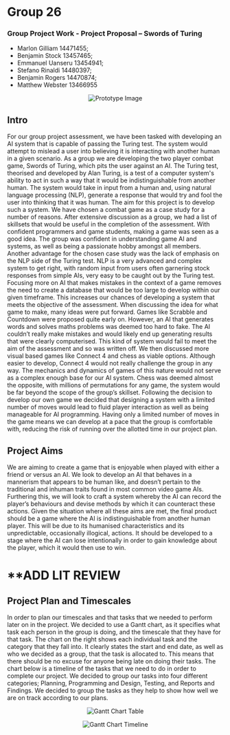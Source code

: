 # Group 26

### Group Project Work - Project Proposal – Swords of Turing


  - Marlon Gilliam 14471455; 
  - Benjamin Stock 13457465; 
  - Emmanuel Uanseru 13454941; 
  - Stefano Rinaldi 14480397; 
  - Benjamin Rogers 14470874; 
  - Matthew Webster 13466955

<p align="center">
  <img src="https://github.com/BenjaminJStock/Group26/blob/master/Proposal.Logo.png" alt="Prototype Image"/>
</p>

## Intro 

For our group project assessment, we have been tasked with developing an AI system that is capable of passing the Turing test. The system would attempt to mislead a user into believing it is interacting with another human in a given scenario. As a group we are developing the two player combat game, Swords of Turing, which pits the user against an AI.
The Turing test, theorised and developed by Alan Turing, is a test of a computer system's ability to act in such a way that it would be indistinguishable from another human. The system would take in input from a human and, using natural language processing (NLP), generate a response that would try and fool the user into thinking that it was human. The aim for this project is to develop such a system.
We have chosen a combat game as a case study for a number of reasons. After extensive discussion as a group, we had a list of skillsets that would be useful in the completion of the assessment. With confident programmers and game students, making a game was seen as a good idea. The group was confident in understanding game AI and systems, as well as being a passionate hobby amongst all members.
Another advantage for the chosen case study was the lack of emphasis on the NLP side of the Turing test. NLP is a very advanced and complex system to get right, with random input from users often garnering stock responses from simple AIs, very easy to be caught out by the Turing test. Focusing more on AI that makes mistakes in the context of a game removes the need to create a database that would be too large to develop within our given timeframe. This increases our chances of developing a system that meets the objective of the assessment.
When discussing the idea for what game to make, many ideas were put forward. Games like Scrabble and Countdown were proposed quite early on. However, an AI that generates words and solves maths problems was deemed too hard to fake. The AI couldn’t really make mistakes and would likely end up generating results that were clearly computerised. This kind of system would fail to meet the aim of the assessment and so was written off.
We then discussed more visual based games like Connect 4 and chess as viable options. Although easier to develop, Connect 4 would not really challenge the group in any way. The mechanics and dynamics of games of this nature would not serve as a complex enough base for our AI system. Chess was deemed almost the opposite, with millions of permutations for any game, the system would be far beyond the scope of the group’s skillset.
Following the decision to develop our own game we decided that designing a system with a limited number of moves would lead to fluid player interaction as well as being manageable for AI programming. Having only a limited number of moves in the game means we can develop at a pace that the group is comfortable with, reducing the risk of running over the allotted time in our project plan.

## Project Aims

We are aiming to create a game that is enjoyable when played with either a friend or versus an AI.
We look to develop an AI that behaves in a mannerism that appears to be human like, and doesn’t pertain to the traditional and inhuman traits found in most common video game AIs.
Furthering this, we will look to craft a system whereby the AI can record the player’s behaviours and devise methods by which it can counteract these actions.
Given the situation where all these aims are met, the final product should be a game where the AI is indistinguishable from another human player. This will be due to its humanised characteristics and its unpredictable, occasionally illogical, actions. It should be developed to a stage where the AI can lose intentionally in order to gain knowledge about the player, which it would then use to win.

# **ADD LIT REVIEW

## Project Plan and Timescales

In order to plan our timescales and that tasks that we needed to perform later on in the project. We decided to use a Gantt chart, as it specifies what task each person in the group is doing, and the timescale that they have for that task. The chart on the right shows each individual task and the category that they fall into. It clearly states the start and end date, as well as who we decided as a group, that the task is allocated to. This means that there should be no excuse for anyone being late on doing their tasks.
The chart below is a timeline of the tasks that we need to do in order to complete our project. We decided to group our tasks into four different categories; Planning, Programming and Design, Testing, and Reports and Findings. We decided to group the tasks as they help to show how well we are on track according to our plans.

<p align="center">
  <img src="https://github.com/BenjaminJStock/Group26/blob/master/gantt.png" alt="Gantt Chart Table"/>
</p>

<p align="center">
  <img src="https://github.com/BenjaminJStock/Group26/blob/master/Gantt_TimeLine.png" alt="Gantt Chart Timeline"/>
</p>

